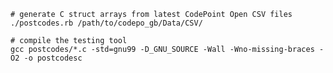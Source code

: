 

    # generate C struct arrays from latest CodePoint Open CSV files
    ./postcodes.rb /path/to/codepo_gb/Data/CSV/

    # compile the testing tool
    gcc postcodes/*.c -std=gnu99 -D_GNU_SOURCE -Wall -Wno-missing-braces -O2 -o postcodesc

